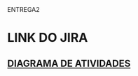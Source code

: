 <!DOCTYPE html>
<html>
<head>
    ENTREGA2
</head>
<body>
    <h1>LINK DO JIRA <a href="https://projetofdsjgcl.atlassian.net/jira/software/projects/SPORT8708/boards/1/backlog"> </h1>
    <h2>DIAGRAMA DE ATIVIDADES <a href="https://projetofdsjgcl.atlassian.net/jira/software/projects/SPORT8708/boards/1/backlog"></h2>
</body>
</html>

